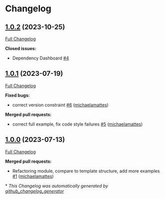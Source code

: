 # Changelog

## [1.0.2](https://github.com/telekom-mms/terraform-azurerm-database/tree/1.0.2) (2023-10-25)

[Full Changelog](https://github.com/telekom-mms/terraform-azurerm-database/compare/1.0.1...1.0.2)

**Closed issues:**

- Dependency Dashboard [\#4](https://github.com/telekom-mms/terraform-azurerm-database/issues/4)

## [1.0.1](https://github.com/telekom-mms/terraform-azurerm-database/tree/1.0.1) (2023-07-19)

[Full Changelog](https://github.com/telekom-mms/terraform-azurerm-database/compare/1.0.0...1.0.1)

**Fixed bugs:**

- correct version constraint [\#6](https://github.com/telekom-mms/terraform-azurerm-database/pull/6) ([michaelamattes](https://github.com/michaelamattes))

**Merged pull requests:**

- correct full example, fix code style failures [\#5](https://github.com/telekom-mms/terraform-azurerm-database/pull/5) ([michaelamattes](https://github.com/michaelamattes))

## [1.0.0](https://github.com/telekom-mms/terraform-azurerm-database/tree/1.0.0) (2023-07-13)

[Full Changelog](https://github.com/telekom-mms/terraform-azurerm-database/compare/eaaec240114a3615a85189b767b8868d6be9a45d...1.0.0)

**Merged pull requests:**

- Refactoring module, compare to template structure, add more examples [\#1](https://github.com/telekom-mms/terraform-azurerm-database/pull/1) ([michaelamattes](https://github.com/michaelamattes))



\* *This Changelog was automatically generated by [github_changelog_generator](https://github.com/github-changelog-generator/github-changelog-generator)*
